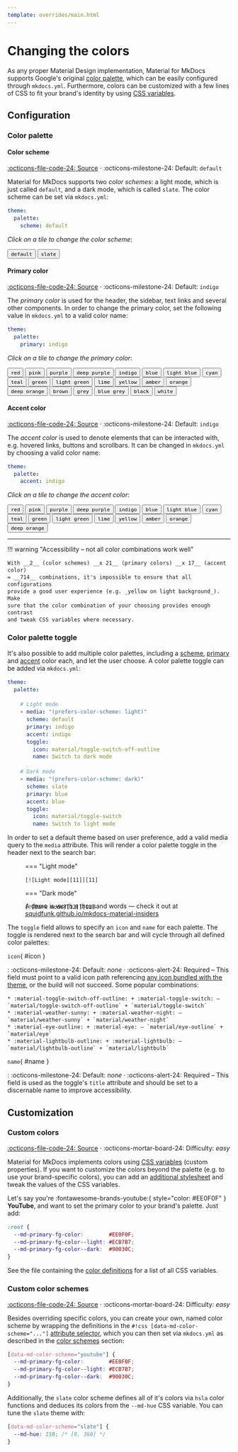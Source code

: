 ```yaml
---
template: overrides/main.html
---
```


# Changing the colors

As any proper Material Design implementation, Material for MkDocs supports
Google's original [color palette][1], which can be easily configured through 
`mkdocs.yml`. Furthermore, colors can be customized with a few lines of CSS to
fit your brand's identity by using [CSS variables][2].

  [1]: http://www.materialui.co/colors
  [2]: #custom-colors

## Configuration

### Color palette

#### Color scheme

[:octicons-file-code-24: Source][3] · :octicons-milestone-24: Default: `default`

Material for MkDocs supports two _color schemes_: a light mode, which is just
called `default`, and a dark mode, which is called `slate`. The color scheme
can be set via `mkdocs.yml`:

``` yaml
theme:
  palette:
    scheme: default
```

_Click on a tile to change the color scheme_:

<div class="mdx-switch">
  <button data-md-color-scheme="default"><code>default</code></button>
  <button data-md-color-scheme="slate"><code>slate</code></button>
</div>

<script>
  var buttons = document.querySelectorAll("button[data-md-color-scheme]")
  buttons.forEach(function(button) {
    button.addEventListener("click", function() {
      var attr = this.getAttribute("data-md-color-scheme")
      document.body.setAttribute("data-md-color-scheme", attr)
      var name = document.querySelector("#__code_0 code span:nth-child(7)")
      name.textContent = attr
    })
  })
</script>

  [3]: https://github.com/squidfunk/mkdocs-material/blob/master/src/assets/stylesheets/palette/_scheme.scss

#### Primary color

[:octicons-file-code-24: Source][4] · :octicons-milestone-24: Default: `indigo`

The _primary color_ is used for the header, the sidebar, text links and several
other components. In order to change the primary color, set the following value
in `mkdocs.yml` to a valid color name:

``` yaml
theme:
  palette:
    primary: indigo
```

_Click on a tile to change the primary color_:

<div class="mdx-switch">
  <button data-md-color-primary="red"><code>red</code></button>
  <button data-md-color-primary="pink"><code>pink</code></button>
  <button data-md-color-primary="purple"><code>purple</code></button>
  <button data-md-color-primary="deep-purple"><code>deep purple</code></button>
  <button data-md-color-primary="indigo"><code>indigo</code></button>
  <button data-md-color-primary="blue"><code>blue</code></button>
  <button data-md-color-primary="light-blue"><code>light blue</code></button>
  <button data-md-color-primary="cyan"><code>cyan</code></button>
  <button data-md-color-primary="teal"><code>teal</code></button>
  <button data-md-color-primary="green"><code>green</code></button>
  <button data-md-color-primary="light-green"><code>light green</code></button>
  <button data-md-color-primary="lime"><code>lime</code></button>
  <button data-md-color-primary="yellow"><code>yellow</code></button>
  <button data-md-color-primary="amber"><code>amber</code></button>
  <button data-md-color-primary="orange"><code>orange</code></button>
  <button data-md-color-primary="deep-orange"><code>deep orange</code></button>
  <button data-md-color-primary="brown"><code>brown</code></button>
  <button data-md-color-primary="grey"><code>grey</code></button>
  <button data-md-color-primary="blue-grey"><code>blue grey</code></button>
  <button data-md-color-primary="black"><code>black</code></button>
  <button data-md-color-primary="white"><code>white</code></button>
</div>

<script>
  var buttons = document.querySelectorAll("button[data-md-color-primary]")
  buttons.forEach(function(button) {
    button.addEventListener("click", function() {
      var attr = this.getAttribute("data-md-color-primary")
      document.body.setAttribute("data-md-color-primary", attr)
      var name = document.querySelector("#__code_2 code span:nth-child(7)")
      name.textContent = attr.replace("-", " ")
    })
  })
</script>

  [4]: https://github.com/squidfunk/mkdocs-material/blob/master/src/assets/stylesheets/palette/_primary.scss

#### Accent color

[:octicons-file-code-24: Source][5] · :octicons-milestone-24: Default: `indigo`

The _accent color_ is used to denote elements that can be interacted with, e.g.
hovered links, buttons and scrollbars. It can be changed in `mkdocs.yml` by
choosing a valid color name:

``` yaml
theme:
  palette:
    accent: indigo
```

_Click on a tile to change the accent color_:

<style>
  .md-typeset button[data-md-color-accent] > code {
    background-color: var(--md-code-bg-color);
    color: var(--md-accent-fg-color);
  }
</style>

<div class="mdx-switch">
  <button data-md-color-accent="red"><code>red</code></button>
  <button data-md-color-accent="pink"><code>pink</code></button>
  <button data-md-color-accent="purple"><code>purple</code></button>
  <button data-md-color-accent="deep-purple"><code>deep purple</code></button>
  <button data-md-color-accent="indigo"><code>indigo</code></button>
  <button data-md-color-accent="blue"><code>blue</code></button>
  <button data-md-color-accent="light-blue"><code>light blue</code></button>
  <button data-md-color-accent="cyan"><code>cyan</code></button>
  <button data-md-color-accent="teal"><code>teal</code></button>
  <button data-md-color-accent="green"><code>green</code></button>
  <button data-md-color-accent="light-green"><code>light green</code></button>
  <button data-md-color-accent="lime"><code>lime</code></button>
  <button data-md-color-accent="yellow"><code>yellow</code></button>
  <button data-md-color-accent="amber"><code>amber</code></button>
  <button data-md-color-accent="orange"><code>orange</code></button>
  <button data-md-color-accent="deep-orange"><code>deep orange</code></button>
</div>

<script>
  var buttons = document.querySelectorAll("button[data-md-color-accent]")
  buttons.forEach(function(button) {
    button.addEventListener("click", function() {
      var attr = this.getAttribute("data-md-color-accent")
      document.body.setAttribute("data-md-color-accent", attr)
      var name = document.querySelector("#__code_3 code span:nth-child(7)")
      name.textContent = attr.replace("-", " ")
    })
  })
</script>

  [5]: https://github.com/squidfunk/mkdocs-material/blob/master/src/assets/stylesheets/palette/_accent.scss

---

!!! warning "Accessibility – not all color combinations work well"

    With __2__ (color schemes) __x 21__ (primary colors) __x 17__ (accent color)
    = __714__ combinations, it's impossible to ensure that all configurations
    provide a good user experience (e.g. _yellow on light background_). Make
    sure that the color combination of your choosing provides enough contrast
    and tweak CSS variables where necessary.

### Color palette toggle

It's also possible to add multiple color palettes, including a [scheme][8],
[primary][9] and [accent][10] color each, and let the user choose. A color
palette toggle can be added via `mkdocs.yml`:

``` yaml
theme:
  palette:

    # Light mode
    - media: "(prefers-color-scheme: light)"
      scheme: default
      primary: indigo
      accent: indigo
      toggle:
        icon: material/toggle-switch-off-outline
        name: Switch to dark mode

    # Dark mode
    - media: "(prefers-color-scheme: dark)"
      scheme: slate
      primary: blue
      accent: blue
      toggle:
        icon: material/toggle-switch
        name: Switch to light mode
```

In order to set a default theme based on user preference, add a valid media
query to the `media` attribute. This will render a color palette toggle in the
header next to the search bar:


<figure markdown="1">

=== "Light mode"

    [![Light mode][11]][11]

=== "Dark mode"

    [![Dark mode][12]][12]

  <figcaption markdown="1" style="margin-top: -2.0rem">

A demo is worth a thousand words — check it out at
[squidfunk.github.io/mkdocs-material-insiders][7]

  </figcaption>
</figure>

The `toggle` field allows to specify an `icon` and `name` for each palette. The
toggle is rendered next to the search bar and will cycle through all defined
color palettes:

`icon`{ #icon }

:   :octicons-milestone-24: Default: _none_ · :octicons-alert-24: Required –
    This field must point to a valid icon path referencing [any icon bundled
    with the theme][13], or the build will not succeed. Some popular
    combinations:

    * :material-toggle-switch-off-outline: + :material-toggle-switch: – `material/toggle-switch-off-outline` + `material/toggle-switch`
    * :material-weather-sunny: + :material-weather-night: – `material/weather-sunny` + `material/weather-night`
    * :material-eye-outline: + :material-eye: – `material/eye-outline` + `material/eye`
    * :material-lightbulb-outline: + :material-lightbulb: – `material/lightbulb-outline` + `material/lightbulb`

`name`{ #name }

:   :octicons-milestone-24: Default: _none_ · :octicons-alert-24: Required –
    This field is used as the toggle's `title` attribute and should be set to a
    discernable name to improve accessibility.

  [6]: ../insiders/index.md
  [7]: https://squidfunk.github.io/mkdocs-material-insiders/setup/changing-the-colors
  [8]: #color-scheme
  [9]: #primary-color
  [10]: #accent-color
  [11]: ../../../assets/screenshots/palette-toggle-default.png
  [12]: ../../../assets/screenshots/palette-toggle-slate.png
  [13]: https://github.com/squidfunk/mkdocs-material/tree/master/material/.icons

## Customization

### Custom colors

[:octicons-file-code-24: Source][14] ·
:octicons-mortar-board-24: Difficulty: _easy_

Material for MkDocs implements colors using [CSS variables][15] (custom
properties). If you want to customize the colors beyond the palette (e.g. to
use your brand-specific colors), you can add an [additional stylesheet][16] and
tweak the values of the CSS variables.

Let's say you're :fontawesome-brands-youtube:{ style="color: #EE0F0F" }
__YouTube__, and want to set the primary color to your brand's palette. Just
add:

``` css
:root {
  --md-primary-fg-color:        #EE0F0F;
  --md-primary-fg-color--light: #ECB7B7;
  --md-primary-fg-color--dark:  #90030C;
}
```

See the file containing the [color definitions][14] for a list of all CSS
variables.

  [14]: https://github.com/squidfunk/mkdocs-material/blob/master/src/assets/stylesheets/main/_colors.scss
  [15]: https://developer.mozilla.org/en-US/docs/Web/CSS/Using_CSS_custom_properties
  [16]: ../customization.md#additional-css


### Custom color schemes

[:octicons-file-code-24: Source][14] ·
:octicons-mortar-board-24: Difficulty: _easy_

Besides overriding specific colors, you can create your own, named color scheme
by wrapping the definitions in the `#!css [data-md-color-scheme="..."]`
[attribute selector][17], which you can then set via `mkdocs.yml` as described
in the [color schemes][8] section:

``` css
[data-md-color-scheme="youtube"] {
  --md-primary-fg-color:        #EE0F0F;
  --md-primary-fg-color--light: #ECB7B7;
  --md-primary-fg-color--dark:  #90030C;
}
```

Additionally, the `slate` color scheme defines all of it's colors via `hsla`
color functions and deduces its colors from the `--md-hue` CSS variable. You
can tune the `slate` theme with:

``` css
[data-md-color-scheme="slate"] {
  --md-hue: 210; /* [0, 360] */
}
```

  [17]: https://www.w3.org/TR/selectors-4/#attribute-selectors
